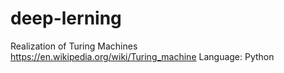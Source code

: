 # deep-lerning
Realization of Turing Machines https://en.wikipedia.org/wiki/Turing_machine
Language: Python
